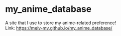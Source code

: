 # my_anime_database
A site that I use to store my anime-related preference!<br>
Link: https://meiv-mv.github.io/my_anime_database/
